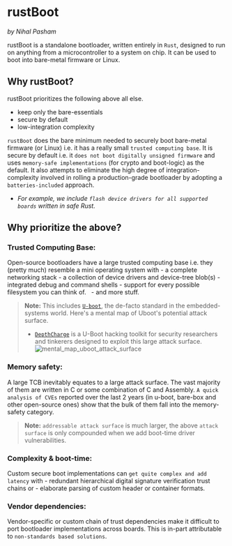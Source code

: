 # rustBoot 

*by Nihal Pasham* 

rustBoot is a standalone bootloader, written entirely in `Rust`, designed to run on anything from a microcontroller to a system on chip. It can be used to boot into bare-metal firmware or Linux.
## Why rustBoot? 

rustBoot prioritizes the following above all else.
* keep only the bare-essentials
* secure by default
* low-integration complexity

`rustBoot` does the bare minimum needed to securely boot bare-metal firmware (or Linux) i.e. it has a really small `trusted computing base`. It is secure by default i.e. it `does not boot digitally unsigned firmware` and uses `memory-safe implementations` (for crypto and boot-logic) as the default. It also attempts to eliminate the high degree of integration-complexity involved in rolling a production-grade bootloader by adopting a `batteries-included` approach. 
- *For example, we include `flash device drivers for all supported boards` written in safe Rust.*

## Why prioritize the above?
### Trusted Computing Base: 
Open-source bootloaders have a large trusted computing base i.e. they (pretty much) resemble a mini operating system with 
    - a complete networking stack
    - a collection of device drivers and device-tree blob(s)
    - integrated debug and command shells
    - support for every possible filesystem you can think of.   
    - and more stuff.

> **Note:** This includes [`U-boot`][uboot], the de-facto standard in the embedded-systems world. Here's a mental map of Uboot's potential attack surface. 
> - [`DepthCharge`][uboot] is a U-Boot hacking toolkit for security researchers and tinkerers designed to exploit this large attack surface. 
![mental_map_uboot_attack_surface](https://user-images.githubusercontent.com/20253082/156697312-3458f778-508a-44c6-ac1c-c4fcfce141bd.png)

[uboot]: https://github.com/u-boot/u-boot
[depthcharge]: https://github.com/nccgroup/depthcharge

### Memory safety: 
A large TCB inevitably equates to a large attack surface. The vast majority of them are written in C or some combination of C and Assembly. `A quick analysis of CVEs` reported over the last 2 years (in u-boot, bare-box and other open-source ones) show that the bulk of them fall into the memory-safety category. 
> **Note:** `addressable attack surface` is much larger, the above `attack surface` is only compounded when we add boot-time driver vulnerabilities.

### Complexity & boot-time:
Custom secure boot implementations can `get quite complex and add latency` with 
    - redundant hierarchical digital signature verification trust chains or 
    - elaborate parsing of custom header or container formats.

### Vendor dependencies: 
Vendor-specific or custom chain of trust dependencies make it difficult to port bootloader implementations across boards.  This is in-part attributable to `non-standards based solutions`. 




